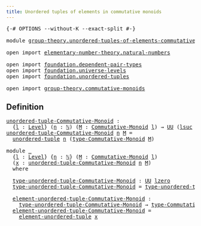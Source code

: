 ```yaml
---
title: Unordered tuples of elements in commutative monoids
---
```


<pre class="Agda"><a id="77" class="Symbol">{-#</a> <a id="81" class="Keyword">OPTIONS</a> <a id="89" class="Pragma">--without-K</a> <a id="101" class="Pragma">--exact-split</a> <a id="115" class="Symbol">#-}</a>

<a id="120" class="Keyword">module</a> <a id="127" href="group-theory.unordered-tuples-of-elements-commutative-monoids.html" class="Module">group-theory.unordered-tuples-of-elements-commutative-monoids</a> <a id="189" class="Keyword">where</a>

<a id="196" class="Keyword">open</a> <a id="201" class="Keyword">import</a> <a id="208" href="elementary-number-theory.natural-numbers.html" class="Module">elementary-number-theory.natural-numbers</a>

<a id="250" class="Keyword">open</a> <a id="255" class="Keyword">import</a> <a id="262" href="foundation.dependent-pair-types.html" class="Module">foundation.dependent-pair-types</a>
<a id="294" class="Keyword">open</a> <a id="299" class="Keyword">import</a> <a id="306" href="foundation.universe-levels.html" class="Module">foundation.universe-levels</a>
<a id="333" class="Keyword">open</a> <a id="338" class="Keyword">import</a> <a id="345" href="foundation.unordered-tuples.html" class="Module">foundation.unordered-tuples</a>

<a id="374" class="Keyword">open</a> <a id="379" class="Keyword">import</a> <a id="386" href="group-theory.commutative-monoids.html" class="Module">group-theory.commutative-monoids</a>
</pre>
## Definition

<pre class="Agda"><a id="unordered-tuple-Commutative-Monoid"></a><a id="447" href="group-theory.unordered-tuples-of-elements-commutative-monoids.html#447" class="Function">unordered-tuple-Commutative-Monoid</a> <a id="482" class="Symbol">:</a>
  <a id="486" class="Symbol">{</a><a id="487" href="group-theory.unordered-tuples-of-elements-commutative-monoids.html#487" class="Bound">l</a> <a id="489" class="Symbol">:</a> <a id="491" href="Agda.Primitive.html#597" class="Postulate">Level</a><a id="496" class="Symbol">}</a> <a id="498" class="Symbol">(</a><a id="499" href="group-theory.unordered-tuples-of-elements-commutative-monoids.html#499" class="Bound">n</a> <a id="501" class="Symbol">:</a> <a id="503" href="elementary-number-theory.natural-numbers.html#1458" class="Datatype">ℕ</a><a id="504" class="Symbol">)</a> <a id="506" class="Symbol">(</a><a id="507" href="group-theory.unordered-tuples-of-elements-commutative-monoids.html#507" class="Bound">M</a> <a id="509" class="Symbol">:</a> <a id="511" href="group-theory.commutative-monoids.html#623" class="Function">Commutative-Monoid</a> <a id="530" href="group-theory.unordered-tuples-of-elements-commutative-monoids.html#487" class="Bound">l</a><a id="531" class="Symbol">)</a> <a id="533" class="Symbol">→</a> <a id="535" href="foundation-core.universe-levels.html#235" class="Primitive">UU</a> <a id="538" class="Symbol">(</a><a id="539" href="Agda.Primitive.html#780" class="Primitive">lsuc</a> <a id="544" href="Agda.Primitive.html#764" class="Primitive">lzero</a> <a id="550" href="Agda.Primitive.html#810" class="Primitive Operator">⊔</a> <a id="552" href="group-theory.unordered-tuples-of-elements-commutative-monoids.html#487" class="Bound">l</a><a id="553" class="Symbol">)</a>
<a id="555" href="group-theory.unordered-tuples-of-elements-commutative-monoids.html#447" class="Function">unordered-tuple-Commutative-Monoid</a> <a id="590" href="group-theory.unordered-tuples-of-elements-commutative-monoids.html#590" class="Bound">n</a> <a id="592" href="group-theory.unordered-tuples-of-elements-commutative-monoids.html#592" class="Bound">M</a> <a id="594" class="Symbol">=</a>
  <a id="598" href="foundation.unordered-tuples.html#1180" class="Function">unordered-tuple</a> <a id="614" href="group-theory.unordered-tuples-of-elements-commutative-monoids.html#590" class="Bound">n</a> <a id="616" class="Symbol">(</a><a id="617" href="group-theory.commutative-monoids.html#1089" class="Function">type-Commutative-Monoid</a> <a id="641" href="group-theory.unordered-tuples-of-elements-commutative-monoids.html#592" class="Bound">M</a><a id="642" class="Symbol">)</a>

<a id="645" class="Keyword">module</a> <a id="652" href="group-theory.unordered-tuples-of-elements-commutative-monoids.html#652" class="Module">_</a>
  <a id="656" class="Symbol">{</a><a id="657" href="group-theory.unordered-tuples-of-elements-commutative-monoids.html#657" class="Bound">l</a> <a id="659" class="Symbol">:</a> <a id="661" href="Agda.Primitive.html#597" class="Postulate">Level</a><a id="666" class="Symbol">}</a> <a id="668" class="Symbol">{</a><a id="669" href="group-theory.unordered-tuples-of-elements-commutative-monoids.html#669" class="Bound">n</a> <a id="671" class="Symbol">:</a> <a id="673" href="elementary-number-theory.natural-numbers.html#1458" class="Datatype">ℕ</a><a id="674" class="Symbol">}</a> <a id="676" class="Symbol">(</a><a id="677" href="group-theory.unordered-tuples-of-elements-commutative-monoids.html#677" class="Bound">M</a> <a id="679" class="Symbol">:</a> <a id="681" href="group-theory.commutative-monoids.html#623" class="Function">Commutative-Monoid</a> <a id="700" href="group-theory.unordered-tuples-of-elements-commutative-monoids.html#657" class="Bound">l</a><a id="701" class="Symbol">)</a>
  <a id="705" class="Symbol">(</a><a id="706" href="group-theory.unordered-tuples-of-elements-commutative-monoids.html#706" class="Bound">x</a> <a id="708" class="Symbol">:</a> <a id="710" href="group-theory.unordered-tuples-of-elements-commutative-monoids.html#447" class="Function">unordered-tuple-Commutative-Monoid</a> <a id="745" href="group-theory.unordered-tuples-of-elements-commutative-monoids.html#669" class="Bound">n</a> <a id="747" href="group-theory.unordered-tuples-of-elements-commutative-monoids.html#677" class="Bound">M</a><a id="748" class="Symbol">)</a>
  <a id="752" class="Keyword">where</a>

  <a id="761" href="group-theory.unordered-tuples-of-elements-commutative-monoids.html#761" class="Function">type-unordered-tuple-Commutative-Monoid</a> <a id="801" class="Symbol">:</a> <a id="803" href="foundation-core.universe-levels.html#235" class="Primitive">UU</a> <a id="806" href="Agda.Primitive.html#764" class="Primitive">lzero</a>
  <a id="814" href="group-theory.unordered-tuples-of-elements-commutative-monoids.html#761" class="Function">type-unordered-tuple-Commutative-Monoid</a> <a id="854" class="Symbol">=</a> <a id="856" href="foundation.unordered-tuples.html#1474" class="Function">type-unordered-tuple</a> <a id="877" href="group-theory.unordered-tuples-of-elements-commutative-monoids.html#706" class="Bound">x</a>

  <a id="882" href="group-theory.unordered-tuples-of-elements-commutative-monoids.html#882" class="Function">element-unordered-tuple-Commutative-Monoid</a> <a id="925" class="Symbol">:</a>
    <a id="931" href="group-theory.unordered-tuples-of-elements-commutative-monoids.html#761" class="Function">type-unordered-tuple-Commutative-Monoid</a> <a id="971" class="Symbol">→</a> <a id="973" href="group-theory.commutative-monoids.html#1089" class="Function">type-Commutative-Monoid</a> <a id="997" href="group-theory.unordered-tuples-of-elements-commutative-monoids.html#677" class="Bound">M</a>
  <a id="1001" href="group-theory.unordered-tuples-of-elements-commutative-monoids.html#882" class="Function">element-unordered-tuple-Commutative-Monoid</a> <a id="1044" class="Symbol">=</a>
    <a id="1050" href="foundation.unordered-tuples.html#2150" class="Function">element-unordered-tuple</a> <a id="1074" href="group-theory.unordered-tuples-of-elements-commutative-monoids.html#706" class="Bound">x</a>
</pre>